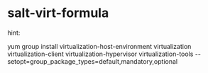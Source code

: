 # salt-virt-formula

hint:

yum group install virtualization-host-environment virtualization virtualization-client virtualization-hypervisor virtualization-tools  --setopt=group_package_types=default,mandatory,optional


